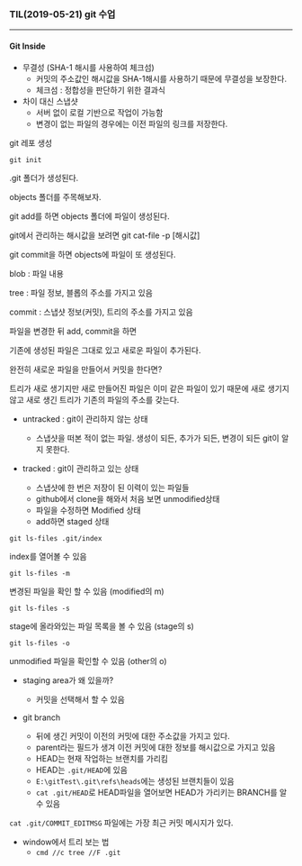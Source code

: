 ### TIL(2019-05-21) git 수업

---

#### Git Inside

- 무결성 (SHA-1 해시를 사용하여 체크섬)
  - 커밋의 주소값인 해시값을 SHA-1해시를 사용하기 때문에 무결성을 보장한다.
  - 체크섬 : 정합성을 판단하기 위한 결과식
- 차이 대신 스냅샷
  - 서버 없이 로컬 기반으로 작업이 가능함
  - 변경이 없는 파일의 경우에는 이전 파일의 링크를 저장한다.



git 레포 생성

`git init`

.git 폴더가 생성된다. 



objects 폴더를 주목해보자.

git add를 하면 objects 폴더에 파일이 생성된다.

git에서 관리하는 해시값을 보려면 git cat-file -p [해시값]



git commit을 하면 objects에 파일이 또 생성된다.



blob : 파일 내용

tree : 파일 정보, 블롭의 주소를 가지고 있음

commit : 스냅샷 정보(커밋), 트리의 주소를 가지고 있음



파일을 변경한 뒤 add, commit을 하면

기존에 생성된 파일은 그대로 있고 새로운 파일이 추가된다.



완전히 새로운 파일을 만들어서 커밋을 한다면?

트리가 새로 생기지만 새로 만들어진 파일은 이미 같은 파일이 있기 때문에 새로 생기지 않고 새로 생긴 트리가 기존의 파일의 주소를 갖는다.



- untracked : git이 관리하지 않는 상태
  - 스냅샷을 떠본 적이 없는 파일. 생성이 되든, 추가가 되든, 변경이 되든 git이 알지 못한다.

- tracked : git이 관리하고 있는 상태
  - 스냅샷에 한 번은 저장이 된 이력이 있는 파일들
  - github에서 clone을 해와서 처음 보면 unmodified상태
  - 파일을 수정하면 Modified 상태
  - add하면 staged 상태



`git ls-files .git/index`

index를 열어볼 수 있음



`git ls-files -m`

변경된 파일을 확인 할 수 있음 (modified의 m)



`git ls-files -s`

stage에 올라와있는 파일 목록을 볼 수 있음 (stage의 s)



`git ls-files -o`

unmodified 파일을 확인할 수 있음 (other의 o)



- staging area가 왜 있을까?
  - 커밋을 선택해서 할 수 있음



- git branch
  - 뒤에 생긴 커밋이 이전의 커밋에 대한 주소값을 가지고 있다.
  - parent라는 필드가 생겨 이전 커밋에 대한 정보를 해시값으로 가지고 있음
  - HEAD는 현재 작업하는 브랜치를 가리킴
  - HEAD는 `.git/HEAD`에 있음
  - `E:\gitTest\.git\refs\heads`에는 생성된 브랜치들이 있음
  - `cat .git/HEAD`로 HEAD파일을 열어보면 HEAD가 가리키는 BRANCH를 알 수 있음



`cat .git/COMMIT_EDITMSG` 파일에는 가장 최근 커밋 메시지가 있다. 



- window에서 트리 보는 법
  - `cmd //c tree //F .git`
